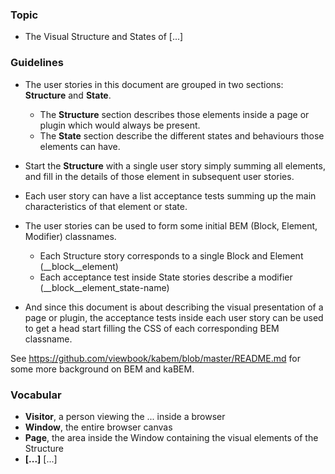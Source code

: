 ### Topic

* The Visual Structure and States of [...]

### Guidelines

* The user stories in this document are grouped in two sections: **Structure** and **State**.
  * The **Structure** section describes those elements inside a page or plugin which would always be present.
  * The **State** section describe the different states and behaviours those elements can have.
  
* Start the **Structure** with a single user story simply summing all elements, and fill in the details of those element in subsequent user stories.

* Each user story can have a list acceptance tests summing up the main characteristics of that element or state. 

* The user stories can be used to form some initial BEM (Block, Element, Modifier) classnames.
  * Each Structure story corresponds to a single Block and Element (__block__element)
  * Each acceptance test inside State stories describe a modifier (__block__element_state-name)
  
* And since this document is about describing the visual presentation of a page or plugin, the acceptance tests inside each user story can be used to get a head start filling the CSS of each corresponding BEM classname.

See https://github.com/viewbook/kabem/blob/master/README.md for some more background on BEM and kaBEM.


### Vocabular

* **Visitor**, a person viewing the ... inside a browser
* **Window**, the entire browser canvas
* **Page**, the area inside the Window containing the visual elements of the Structure 
* **[...]** [...]
